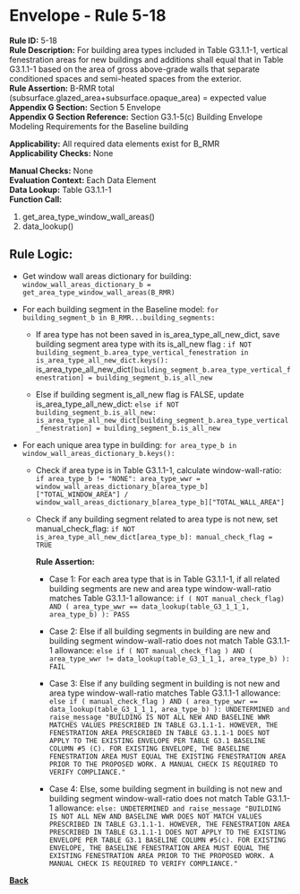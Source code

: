 
# Envelope - Rule 5-18  

**Rule ID:** 5-18  
**Rule Description:** For building area types included in Table G3.1.1-1, vertical fenestration areas for new buildings and additions shall equal that in Table G3.1.1-1 based on the area of gross above-grade walls that separate conditioned spaces and semi-heated spaces from the exterior.  
**Rule Assertion:** B-RMR total (subsurface.glazed_area+subsurface.opaque_area) = expected value  
**Appendix G Section:** Section 5 Envelope  
**Appendix G Section Reference:** Section G3.1-5(c) Building Envelope Modeling Requirements for the Baseline building  

**Applicability:** All required data elements exist for B_RMR  
**Applicability Checks:** None  

**Manual Checks:** None  
**Evaluation Context:**  Each Data Element  
**Data Lookup:** Table G3.1.1-1  
**Function Call:**  

  1. get_area_type_window_wall_areas()
  2. data_lookup()  

## Rule Logic:  

- Get window wall areas dictionary for building: `window_wall_areas_dictionary_b = get_area_type_window_wall_areas(B_RMR)`

- For each building segment in the Baseline model: `for building_segment_b in B_RMR...building_segments:`

  - If area type has not been saved in is_area_type_all_new_dict, save building segment area type with its is_all_new flag  : `if NOT building_segment_b.area_type_vertical_fenestration in is_area_type_all_new_dict.keys(): `is_area_type_all_new_dict`[building_segment_b.area_type_vertical_fenestration] = building_segment_b.is_all_new`

  - Else if building segment is_all_new flag is FALSE, update is_area_type_all_new_dict: `else if NOT building_segment_b.is_all_new: is_area_type_all_new_dict[building_segment_b.area_type_vertical_fenestration] = building_segment_b.is_all_new`

- For each unique area type in building: `for area_type_b in window_wall_areas_dictionary_b.keys():`

  - Check if area type is in Table G3.1.1-1, calculate window-wall-ratio: `if area_type_b != "NONE": area_type_wwr = window_wall_areas_dictionary_b[area_type_b]["TOTAL_WINDOW_AREA"] / window_wall_areas_dictionary_b[area_type_b]["TOTAL_WALL_AREA"]`
  
  - Check if any building segment related to area type is not new, set manual_check_flag: `if NOT is_area_type_all_new_dict[area_type_b]: manual_check_flag = TRUE`

    **Rule Assertion:**
  
    - Case 1: For each area type that is in Table G3.1.1-1, if all related building segments are new and area type window-wall-ratio matches Table G3.1.1-1 allowance: `if ( NOT manual_check_flag) AND ( area_type_wwr == data_lookup(table_G3_1_1_1, area_type_b) ): PASS`

    - Case 2: Else if all building segments in building are new and building segment window-wall-ratio does not match Table G3.1.1-1 allowance: `else if ( NOT manual_check_flag ) AND ( area_type_wwr != data_lookup(table_G3_1_1_1, area_type_b) ): FAIL`

    - Case 3: Else if any building segment in building is not new and area type window-wall-ratio matches Table G3.1.1-1 allowance: `else if ( manual_check_flag ) AND ( area_type_wwr == data_lookup(table_G3_1_1_1, area_type_b) ): UNDETERMINED and raise_message "BUILDING IS NOT ALL NEW AND BASELINE WWR MATCHES VALUES PRESCRIBED IN TABLE G3.1.1-1. HOWEVER, THE FENESTRATION AREA PRESCRIBED IN TABLE G3.1.1-1 DOES NOT APPLY TO THE EXISTING ENVELOPE PER TABLE G3.1 BASELINE COLUMN #5 (C). FOR EXISTING ENVELOPE, THE BASELINE FENESTRATION AREA MUST EQUAL THE EXISTING FENESTRATION AREA PRIOR TO THE PROPOSED WORK. A MANUAL CHECK IS REQUIRED TO VERIFY COMPLIANCE."`

    - Case 4: Else, some building segment in building is not new and building segment window-wall-ratio does not match Table G3.1.1-1 allowance: `else: UNDETERMINED and raise_message "BUILDING IS NOT ALL NEW AND BASELINE WWR DOES NOT MATCH VALUES PRESCRIBED IN TABLE G3.1.1-1. HOWEVER, THE FENESTRATION AREA PRESCRIBED IN TABLE G3.1.1-1 DOES NOT APPLY TO THE EXISTING ENVELOPE PER TABLE G3.1 BASELINE COLUMN #5(c). FOR EXISTING ENVELOPE, THE BASELINE FENESTRATION AREA MUST EQUAL THE EXISTING FENESTRATION AREA PRIOR TO THE PROPOSED WORK. A MANUAL CHECK IS REQUIRED TO VERIFY COMPLIANCE."`

**[Back](../_toc.md)**
